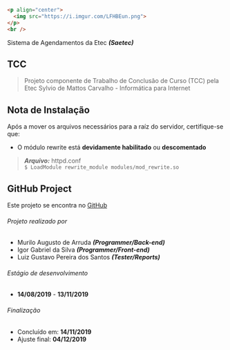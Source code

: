 ```html
<p align="center">
  <img src="https://i.imgur.com/LFHBEun.png">
</p>
<br />
```
Sistema de Agendamentos da Etec ***(Saetec)***
## TCC
> Projeto componente de Trabalho de Conclusão de Curso (TCC) pela Etec Sylvio de Mattos Carvalho - Informática para Internet
## Nota de Instalação
Após a mover os arquivos necessários para a raíz do servidor, certifique-se que:
- O módulo rewrite está **devidamente habilitado** ou **descomentado** 
> ***Arquivo:*** httpd.conf <br />
 `$ LoadModule rewrite_module modules/mod_rewrite.so`
## GitHub Project
Este projeto se encontra no [GitHub](https://github.com/trusted-ws/saetec)
###### Projeto realizado por
- Murilo Augusto de Arruda ***(Programmer/Back-end)***
- Igor Gabriel da Silva ***(Programmer/Front-end)***
- Luiz Gustavo Pereira dos Santos ***(Tester/Reports)***

###### Estágio de desenvolvimento
 * **14/08/2019** - **13/11/2019**
 ###### Finalização
 * Concluído em: **14/11/2019**
 * Ajuste final: **04/12/2019**

 